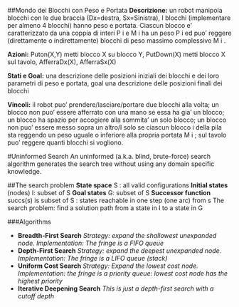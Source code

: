 ##Mondo dei Blocchi con Peso e Portata
**Descrizione:** un robot manipola blocchi con le due braccia (Dx=destra, Sx=Sinistra), I blocchi
(implementare per almeno 4 blocchi) hanno peso e portata. Ciascun blocco e’ caratterizzato da
una coppia di interi P i e M i ha un peso P i ed puo’ reggere (direttamente o indirettamente)
blocchi di peso massimo complessivo M i .

**Azioni:** Puton(X,Y) metti blocco X su blocco Y, PutDown(X) metti blocco X sul tavolo,
AfferraDx(X), AfferraSx(X)

**Stati e Goal:** una descrizione delle posizioni iniziali dei blocchi e dei loro parametri di peso e
portata, goal una descrizione delle posizioni finali dei blocchi

**Vincoli:** il robot puo’ prendere/lasciare/portare due blocchi alla volta; un blocco non puo’ essere
afferrato con una mano se essa ha gia’ un blocco; un blocco ha spazio per accogiere alla
sommita’ un solo blocco; un blocco non puo’ essere messo sopra un altro/I solo se ciascun
blocco i della pila sta reggendo un peso uguale o inferiore alla propria portata M i ; sul tavolo puo’
reggere quanti blocchi si vogliono.

#Uninformed Search
An uninformed (a.k.a. blind, brute-force) search algorithm generates the search tree without using any domain specific knowledge.

##The search problem
**State space** S : all valid configurations
**Initial states** (nodes) I: subset of S
**Goal states** G: subset of S
**Successor function** succs(s) is subset of S : states reachable in one step (one arc) from s
The search problem: find a solution path from a state in I to a state in G

###Algorithms
* **Breadth-First Search**
*Strategy: expand the shallowest unexpanded node. Implementation: The fringe is a FIFO queue*
* **Depth-First Search**
*Strategy: expand the deepest unexpanded node. Implementation: The fringe is a LIFO queue (stack)*
* **Uniform Cost Search**
*Strategy: Expand the lowest cost node. Implementation: the fringe is a priority queue: lowest cost node has the highest priority*
* **Iterative Deepening Search**
*This is just a depth-first search with a cutoff depth*

